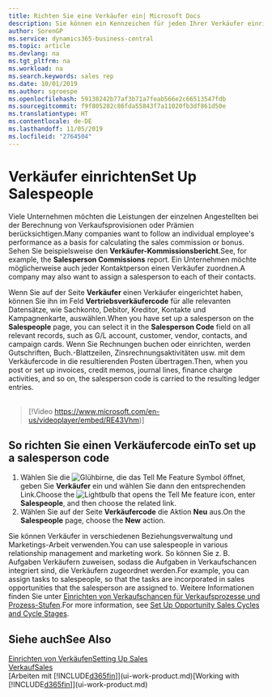 ```yaml
---
title: Richten Sie eine Verkäufer ein| Microsoft Docs
description: Sie können ein Kennzeichen für jeden Ihrer Verkäufer einrichten, damit Sie eine Einzelleistung verfolgen oder einen Kontakt zuordnen können.
author: SorenGP
ms.service: dynamics365-business-central
ms.topic: article
ms.devlang: na
ms.tgt_pltfrm: na
ms.workload: na
ms.search.keywords: sales rep
ms.date: 10/01/2019
ms.author: sgroespe
ms.openlocfilehash: 59138242b77af3b71a7feab566e2c66513547fdb
ms.sourcegitcommit: f9f805282c86fda55843f7a11020fb3df861d50e
ms.translationtype: HT
ms.contentlocale: de-DE
ms.lasthandoff: 11/05/2019
ms.locfileid: "2764504"
---
```

# <a name="set-up-salespeople"></a><span data-ttu-id="93ba3-103">Verkäufer einrichten</span><span class="sxs-lookup"><span data-stu-id="93ba3-103">Set Up Salespeople</span></span>
<span data-ttu-id="93ba3-104">Viele Unternehmen möchten die Leistungen der einzelnen Angestellten bei der Berechnung von Verkaufsprovisionen oder Prämien berücksichtigen.</span><span class="sxs-lookup"><span data-stu-id="93ba3-104">Many companies want to follow an individual employee's performance as a basis for calculating the sales commission or bonus.</span></span> <span data-ttu-id="93ba3-105">Sehen Sie beispielsweise den **Verkäufer-Kommissionsbericht**.</span><span class="sxs-lookup"><span data-stu-id="93ba3-105">See, for example, the **Salesperson Commissions** report.</span></span> <span data-ttu-id="93ba3-106">Ein Unternehmen möchte möglicherweise auch jeder Kontaktperson einen Verkäufer zuordnen.</span><span class="sxs-lookup"><span data-stu-id="93ba3-106">A company may also want to assign a salesperson to each of their contacts.</span></span>

<span data-ttu-id="93ba3-107">Wenn Sie auf der Seite **Verkäufer** einen Verkäufer eingerichtet haben, können Sie ihn im Feld **Vertriebsverkäufercode** für alle relevanten Datensätze, wie Sachkonto, Debitor, Kreditor, Kontakte und Kampagnenkarte, auswählen.</span><span class="sxs-lookup"><span data-stu-id="93ba3-107">When you have set up a salesperson on the **Salespeople** page, you can select it in the **Salesperson Code** field on all relevant records, such as G/L account, customer, vendor, contacts, and campaign cards.</span></span> <span data-ttu-id="93ba3-108">Wenn Sie Rechnungen buchen oder einrichten, werden Gutschriften, Buch.-Blattzeilen, Zinsrechnungsaktivitäten usw. mit dem Verkäufercode in die resultierenden Posten übertragen.</span><span class="sxs-lookup"><span data-stu-id="93ba3-108">Then, when you post or set up invoices, credit memos, journal lines, finance charge activities, and so on, the salesperson code is carried to the resulting ledger entries.</span></span>
<br><br>  
> [!Video https://www.microsoft.com/en-us/videoplayer/embed/RE43Vhm)]

## <a name="to-set-up-a-salesperson-code"></a><span data-ttu-id="93ba3-109">So richten Sie einen Verkäufercode ein</span><span class="sxs-lookup"><span data-stu-id="93ba3-109">To set up a salesperson code</span></span>
1. <span data-ttu-id="93ba3-110">Wählen Sie die ![Glühbirne, die das Tell Me Feature](media/ui-search/search_small.png "Tell Me-Funktion") Symbol öffnet, geben Sie **Verkäufer** ein und wählen Sie dann den entsprechenden Link.</span><span class="sxs-lookup"><span data-stu-id="93ba3-110">Choose the ![Lightbulb that opens the Tell Me feature](media/ui-search/search_small.png "Tell me what you want to do") icon, enter **Salespeople**, and then choose the related link.</span></span>
2. <span data-ttu-id="93ba3-111">Wählen Sie auf der Seite **Verkäufercode** die Aktion **Neu** aus.</span><span class="sxs-lookup"><span data-stu-id="93ba3-111">On the **Salespeople** page, choose the **New** action.</span></span>

<span data-ttu-id="93ba3-112">Sie können Verkäufer in verschiedenen Beziehungsverwaltung und Marketings-Arbeit verwenden.</span><span class="sxs-lookup"><span data-stu-id="93ba3-112">You can use salespeople in various relationship management and marketing work.</span></span> <span data-ttu-id="93ba3-113">So können Sie z. B. Aufgaben Verkäufern zuweisen, sodass die Aufgaben in Verkaufschancen integriert sind, die Verkäufern zugeordnet werden.</span><span class="sxs-lookup"><span data-stu-id="93ba3-113">For example, you can assign tasks to salespeople, so that the tasks are incorporated in sales opportunities that the salesperson are assigned to.</span></span> <span data-ttu-id="93ba3-114">Weitere Informationen finden Sie unter [Einrichten von Verkaufschancen für Verkaufsprozesse und Prozess-Stufen](marketing-how-setup-opportunity-sales-cycles-stages.md).</span><span class="sxs-lookup"><span data-stu-id="93ba3-114">For more information, see [Set Up Opportunity Sales Cycles and Cycle Stages](marketing-how-setup-opportunity-sales-cycles-stages.md).</span></span>

## <a name="see-also"></a><span data-ttu-id="93ba3-115">Siehe auch</span><span class="sxs-lookup"><span data-stu-id="93ba3-115">See Also</span></span>
[<span data-ttu-id="93ba3-116">Einrichten von Verkäufen</span><span class="sxs-lookup"><span data-stu-id="93ba3-116">Setting Up Sales</span></span>](sales-setup-sales.md)  
[<span data-ttu-id="93ba3-117">Verkauf</span><span class="sxs-lookup"><span data-stu-id="93ba3-117">Sales</span></span>](sales-manage-sales.md)  
<span data-ttu-id="93ba3-118">[Arbeiten mit [!INCLUDE[d365fin](includes/d365fin_md.md)]](ui-work-product.md)</span><span class="sxs-lookup"><span data-stu-id="93ba3-118">[Working with [!INCLUDE[d365fin](includes/d365fin_md.md)]](ui-work-product.md)</span></span>  
